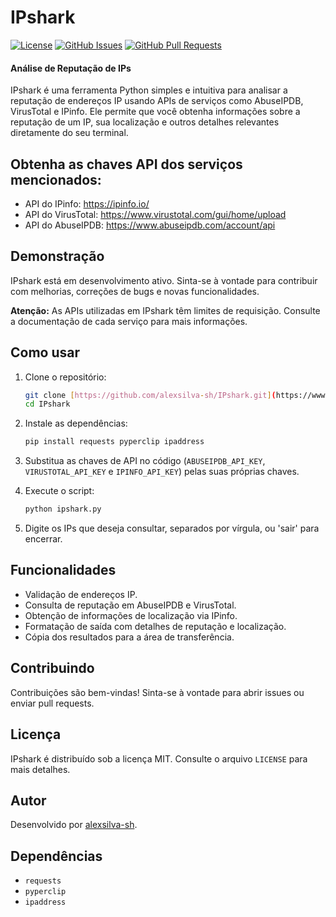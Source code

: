# IPshark

[![License](https://img.shields.io/badge/license-MIT-blue.svg)](LICENSE)
[![GitHub Issues](https://img.shields.io/github/issues/alexsilva-sh/IP-Shark)](https://github.com/alexsilva-sh/IP-Shark/issues)
[![GitHub Pull Requests](https://img.shields.io/github/issues-pr/alexsilva-sh/IP-Shark)](https://github.com/alexsilva-sh/IP-Shark/pulls)

#### Análise de Reputação de IPs

IPshark é uma ferramenta Python simples e intuitiva para analisar a reputação de endereços IP usando APIs de serviços como AbuseIPDB, VirusTotal e IPinfo. Ele permite que você obtenha informações sobre a reputação de um IP, sua localização e outros detalhes relevantes diretamente do seu terminal.

## Obtenha as chaves API dos serviços mencionados:
- API do IPinfo: https://ipinfo.io/
- API do VirusTotal: https://www.virustotal.com/gui/home/upload
- API do AbuseIPDB: https://www.abuseipdb.com/account/api


## Demonstração

IPshark está em desenvolvimento ativo. Sinta-se à vontade para contribuir com melhorias, correções de bugs e novas funcionalidades.

**Atenção:** As APIs utilizadas em IPshark têm limites de requisição. Consulte a documentação de cada serviço para mais informações.

## Como usar

1.  Clone o repositório:

    ```bash
    git clone [https://github.com/alexsilva-sh/IPshark.git](https://www.google.com/search?q=https://github.com/alexsilva-sh/IPshark.git)
    cd IPshark
    ```

2.  Instale as dependências:

    ```bash
    pip install requests pyperclip ipaddress
    ```

3.  Substitua as chaves de API no código (`ABUSEIPDB_API_KEY`, `VIRUSTOTAL_API_KEY` e `IPINFO_API_KEY`) pelas suas próprias chaves.

4.  Execute o script:

    ```bash
    python ipshark.py
    ```

5.  Digite os IPs que deseja consultar, separados por vírgula, ou 'sair' para encerrar.

## Funcionalidades

* Validação de endereços IP.
* Consulta de reputação em AbuseIPDB e VirusTotal.
* Obtenção de informações de localização via IPinfo.
* Formatação de saída com detalhes de reputação e localização.
* Cópia dos resultados para a área de transferência.

## Contribuindo

Contribuições são bem-vindas! Sinta-se à vontade para abrir issues ou enviar pull requests.

## Licença

IPshark é distribuído sob a licença MIT. Consulte o arquivo `LICENSE` para mais detalhes.

## Autor

Desenvolvido por [alexsilva-sh](https://github.com/alexsilva-sh).

## Dependências

* `requests`
* `pyperclip`
* `ipaddress`
